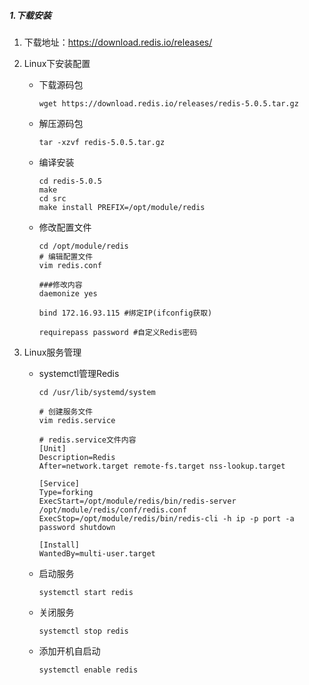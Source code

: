 ##### 1.下载安装

1. 下载地址：https://download.redis.io/releases/

2. Linux下安装配置

   - 下载源码包

     ~~~shell
     wget https://download.redis.io/releases/redis-5.0.5.tar.gz
     ~~~

   - 解压源码包

     ~~~shell
     tar -xzvf redis-5.0.5.tar.gz
     ~~~

   - 编译安装

     ~~~shell
     cd redis-5.0.5
     make
     cd src
     make install PREFIX=/opt/module/redis
     ~~~

   - 修改配置文件

     ~~~shell
     cd /opt/module/redis
     # 编辑配置文件
     vim redis.conf
     
     ###修改内容
     daemonize yes
     
     bind 172.16.93.115 #绑定IP(ifconfig获取)
     
     requirepass password #自定义Redis密码
     ~~~

     

3. Linux服务管理

   - systemctl管理Redis

     ~~~shell
     cd /usr/lib/systemd/system
     
     # 创建服务文件
     vim redis.service
     
     # redis.service文件内容
     [Unit]
     Description=Redis
     After=network.target remote-fs.target nss-lookup.target
     
     [Service]
     Type=forking
     ExecStart=/opt/module/redis/bin/redis-server /opt/module/redis/conf/redis.conf
     ExecStop=/opt/module/redis/bin/redis-cli -h ip -p port -a password shutdown
     
     [Install]
     WantedBy=multi-user.target
     ~~~

   - 启动服务

     ~~~shell
     systemctl start redis
     ~~~

   - 关闭服务

     ~~~shell
     systemctl stop redis
     ~~~

   - 添加开机自启动

     ~~~shell
     systemctl enable redis
     ~~~

     